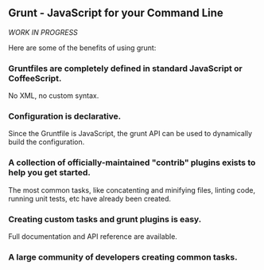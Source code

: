 ## Grunt - JavaScript for your Command Line

_WORK IN PROGRESS_

Here are some of the benefits of using grunt:

### Gruntfiles are completely defined in standard JavaScript or CoffeeScript.
No XML, no custom syntax.

### Configuration is declarative.
Since the Gruntfile is JavaScript, the grunt API can be used to dynamically build the configuration.

### A collection of officially-maintained "contrib" plugins exists to help you get started.
The most common tasks, like concatenting and minifying files, linting code, running unit tests, etc have already been created.

### Creating custom tasks and grunt plugins is easy.
Full documentation and API reference are available.

### A large community of developers creating common tasks.

